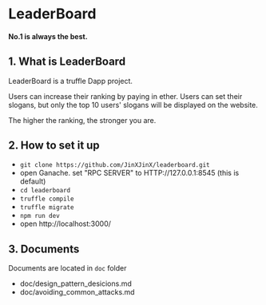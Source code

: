 # LeaderBoard
#### No.1 is always the best.


## 1. What is LeaderBoard

LeaderBoard is a truffle Dapp project.

Users can increase their ranking by paying in ether. Users can set their slogans, but only the top 10 users' slogans will be displayed on the website.

The higher the ranking, the stronger you are.

## 2. How to set it up

* ```git clone https://github.com/JinXJinX/leaderboard.git```
* open Ganache. set "RPC SERVER" to  HTTP://127.0.0.1:8545 (this is default)
* ```cd leaderboard```
* ```truffle compile```
* ```truffle migrate```
* ```npm run dev```
* open http://localhost:3000/

## 3. Documents

 Documents are located in ```doc``` folder

* doc/design_pattern_desicions.md
* doc/avoiding_common_attacks.md
